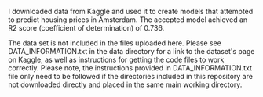 I downloaded data from Kaggle and used it to create models that attempted to predict housing prices in Amsterdam. The accepted model achieved an R2 score
(coefficient of determination) of 0.736. 

The data set is not included in the files uploaded here. Please see DATA_INFORMATION.txt in the data directory for a link to the dataset's page on
Kaggle, as well as instructions for getting the code files to work correctly. Please note, the instructions provided in DATA_INFORMATION.txt file
only need to be followed if the directories included in this repository are not downloaded directly and placed in the same main working directory. 
